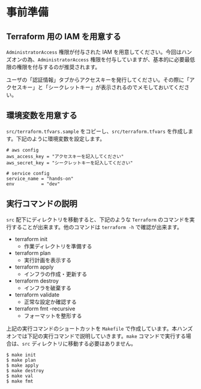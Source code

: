 # 事前準備

## Terraform 用の IAM を用意する

`AdministratorAccess` 権限が付与された IAM を用意してください。今回はハンズオンの為、`AdministratorAccess` 権限を付与していますが、基本的に必要最低限の権限を付与するのが推奨されます。

ユーザの「認証情報」タブからアクセスキーを発行してください。その際に「アクセスキー」と「シークレットキー」が表示されるのでメモしておいてください。

## 環境変数を用意する

`src/terraform.tfvars.sample` をコピーし、`src/terraform.tfvars` を作成します。下記のように環境変数を設定します。

```
# aws config
aws_access_key = "アクセスキーを記入してください"
aws_secret_key = "シークレットキーを記入してください"

# service config
service_name = "hands-on"
env          = "dev"
```

## 実行コマンドの説明

`src` 配下にディレクトリを移動すると、下記のような `Terraform` のコマンドを実行することが出来ます。他のコマンドは `terraform -h` で確認が出来ます。

- terraform init
    - 作業ディレクトリを準備する
- terraform plan
    - 実行計画を表示する
- terraform apply
    - インフラの作成・更新する
- terraform destroy
    - インフラを破棄する
- terraform validate
    - 正常な設定か確認する
- terraform fmt -recursive
    - フォーマットを整形する

上記の実行コマンドのショートカットを `Makefile` で作成しています。本ハンズオンでは下記の実行コマンドで説明していきます。`make` コマンドで実行する場合は、`src` ディレクトリに移動する必要はありません。

```
$ make init
$ make plan
$ make apply
$ make destroy
$ make val
$ make fmt
```

